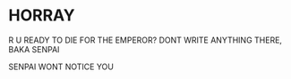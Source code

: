 # HORRAY
R U READY TO DIE FOR THE EMPEROR?
DONT WRITE ANYTHING THERE, BAKA SENPAI


SENPAI WONT NOTICE YOU
